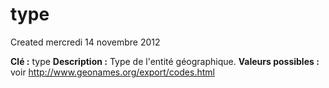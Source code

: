 type
====
Created mercredi 14 novembre 2012

**Clé :** type
**Description :**  Type de l'entité géographique.
**Valeurs possibles :** voir <http://www.geonames.org/export/codes.html>
